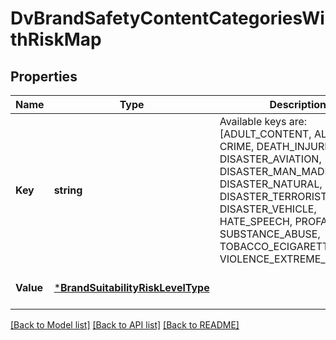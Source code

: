 # DvBrandSafetyContentCategoriesWithRiskMap

## Properties
Name | Type | Description | Notes
------------ | ------------- | ------------- | -------------
**Key** | **string** | Available keys are: [ADULT_CONTENT, ALCOHOL, CRIME, DEATH_INJURIES, DISASTER_AVIATION, DISASTER_MAN_MADE, DISASTER_NATURAL, DISASTER_TERRORIST_EVENTS, DISASTER_VEHICLE, HATE_SPEECH, PROFANITY, SUBSTANCE_ABUSE, TOBACCO_ECIGARETTES, VIOLENCE_EXTREME_GRAPHIC]. | [optional] [default to null]
**Value** | [***BrandSuitabilityRiskLevelType**](BrandSuitabilityRiskLevelType.md) |  | [optional] [default to null]

[[Back to Model list]](../README.md#documentation-for-models) [[Back to API list]](../README.md#documentation-for-api-endpoints) [[Back to README]](../README.md)


